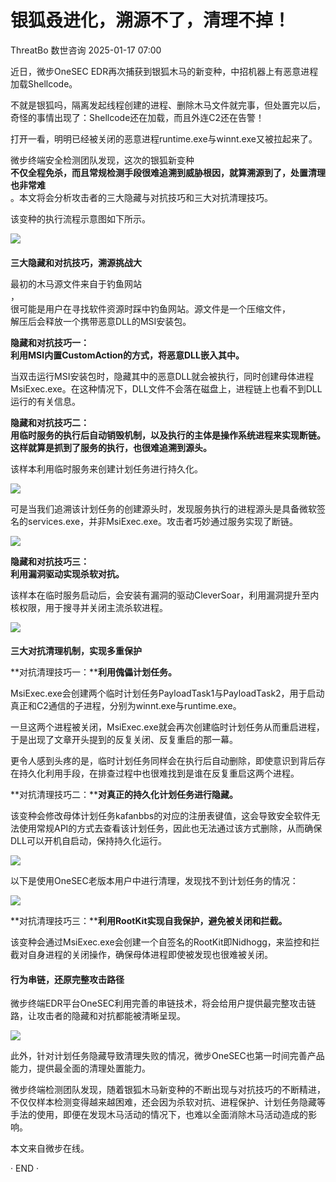 #  银狐叒进化，溯源不了，清理不掉！   
ThreatBo  数世咨询   2025-01-17 07:00  
  
近日，微步OneSEC EDR再次捕获到银狐木马的新变种，中招机器上有恶意进程加载Shellcode。  
  
  
不就是银狐吗，隔离发起线程创建的进程、删除木马文件就完事，但处置完以后，奇怪的事情出现了：Shellcode还在加载，而且外连C2还在告警！  
  
打开一看，明明已经被关闭的恶意进程runtime.exe与winnt.exe又被拉起来了。  
  
微步终端安全检测团队发现，这次的银狐新变种  
**不仅全程免杀，而且常规检测手段很难追溯到威胁根因，就算溯源到了，处置清理也非常难**  
。本文将会分析攻击者的三大隐藏与对抗技巧和三大对抗清理技巧。  
  
  
该变种的执行流程示意图如下所示。  
  
![](https://mmbiz.qpic.cn/mmbiz_png/Yv6ic9zgr5hSPZHGlKjFWWib4L4rw5kmvHSuBVKZW4tLZwmsqubbfyFJb974TBWUxicRM9ibECSUKAV9fb93pfOaNg/640?wx_fmt=png&from=appmsg "")  
  
####   
  
  
**三大隐藏和对抗技巧，溯源挑战大**  
  
  
  
最初的木马源文件来自于钓鱼网站  
，  
很可能是用户在寻找软件资源时踩中钓鱼网站。源文件是一个压缩文件，  
解压后会释放一个携带恶意DLL的MSI安装包。  
  
**隐藏和对抗技巧一：**  
**利用MSI内置CustomAction的方式，将恶意DLL嵌入其中。**  
  
  
当双击运行MSI安装包时，隐藏其中的恶意DLL就会被执行，同时创建母体进程MsiExec.exe。在这种情况下，DLL文件不会落在磁盘上，进程链上也看不到DLL运行的有关信息。  
  
  
  
**隐藏和对抗技巧二：**  
**用临时服务的执行后自动销毁机制，以及执行的主体是操作系统进程来实现断链。这样就算是抓到了服务的执行，也很难追溯到源头。**  
  
  
该样本利用临时服务来创建计划任务进行持久化。  
  
  
![](https://mmbiz.qpic.cn/mmbiz_png/Yv6ic9zgr5hSPZHGlKjFWWib4L4rw5kmvHvFnLUjpbNvZ7ox5QDT8KQ9Kma7vRWhqlZ9TA91br2BnYDYD2A10OPA/640?wx_fmt=png&from=appmsg "")  
  
  
可是当我们追溯该计划任务的创建源头时，发现服务执行的进程源头是具备微软签名的services.exe，并非MsiExec.exe。攻击者巧妙通过服务实现了断链。  
  
  
![](https://mmbiz.qpic.cn/mmbiz_png/Yv6ic9zgr5hSPZHGlKjFWWib4L4rw5kmvHexfRrzzoh5u15AFDCmZxngDEINpt3eW0k0Q70owxEhib30e3ibhe2qkg/640?wx_fmt=png&from=appmsg "")  
  
  
**隐藏和对抗技巧三：**  
**利用漏洞驱动实现杀软对抗。**  
  
该样本在临时服务启动后，会安装有漏洞的驱动CleverSoar，利用漏洞提升至内核权限，用于搜寻并关闭主流杀软进程。  
  
![](https://mmbiz.qpic.cn/mmbiz_png/Yv6ic9zgr5hSPZHGlKjFWWib4L4rw5kmvHnXIIEricQtic4aXJia1XkxH3OATI4MLDfVSHXrnDr8lZEKDLYXwZ9aXqw/640?wx_fmt=png&from=appmsg "")  
  
####   
  
  
**三大对抗清理机制，实现多重保护**  
  
**对抗清理技巧一：****利用傀儡计划任务。**  
  
  
  
MsiExec.exe会创建两个临时计划任务PayloadTask1与PayloadTask2，用于启动真正和C2通信的子进程，分别为winnt.exe与runtime.exe。  
  
一旦这两个进程被关闭，MsiExec.exe就会再次创建临时计划任务从而重启进程，于是出现了文章开头提到的反复关闭、反复重启的那一幕。  
  
更令人感到头疼的是，临时计划任务同样会在执行后自动删除，即使意识到背后存在持久化利用手段，在排查过程中也很难找到是谁在反复重启这两个进程。  
  
**对抗清理技巧二：****对真正的持久化计划任务进行隐藏。**  
  
  
该变种会修改母体计划任务kafanbbs的对应的注册表键值，这会导致安全软件无法使用常规API的方式去查看该计划任务，因此也无法通过该方式删除，从而确保DLL可以开机自启动，保持持久化运行。  
  
  
![](https://mmbiz.qpic.cn/mmbiz_png/Yv6ic9zgr5hSPZHGlKjFWWib4L4rw5kmvHJJKetKIkHroFzDNub6pm2p3KKVyibSFSpXK5ZJbQ7a5EIbFwjHyk2nQ/640?wx_fmt=png&from=appmsg "")  
  
  
以下是使用OneSEC老版本用户中进行清理，发现找不到计划任务的情况：  
  
  
![](https://mmbiz.qpic.cn/mmbiz_png/Yv6ic9zgr5hSPZHGlKjFWWib4L4rw5kmvHgm8AApvxcAOBKWEAc79QlhAYIeRYr84L6vK8aZRz7RC90j3r0I8Qhw/640?wx_fmt=png&from=appmsg "")  
  
**对抗清理技巧三：****利用RootKit实现自我保护，避免被关闭和拦截。**  
  
  
该变种会通过MsiExec.exe会创建一个自签名的RootKit即Nidhogg，来监控和拦截对自身进程的关闭操作，确保母体进程即使被发现也很难被关闭。  
  
  
#### 行为串链，还原完整攻击路径  
  
  
  
微步终端EDR平台OneSEC利用完善的串链技术，将会给用户提供最完整攻击链路，让攻击者的隐藏和对抗都能被清晰呈现。  
  
  
![](https://mmbiz.qpic.cn/mmbiz_png/Yv6ic9zgr5hSPZHGlKjFWWib4L4rw5kmvHIibMe0cuhsz5n4PibocKXVBSd6OP7fRjuM036zSfeo6GX4GbvyNMH6wA/640?wx_fmt=png&from=appmsg "")  
  
此外，针对计划任务隐藏导致清理失败的情况，微步OneSEC也第一时间完善产品能力，提供最全面的清理处置能力。  
  
微步终端检测团队发现，随着银狐木马新变种的不断出现与对抗技巧的不断精进，不仅仅样本检测变得越来越困难，还会因为杀软对抗、进程保护、计划任务隐藏等手法的使用，即便在发现木马活动的情况下，也难以全面消除木马活动造成的影响。  
  
本文来自微步在线。  
  
  
· END ·  
  
  
  
  
  
  
